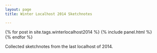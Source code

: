 ```yaml
---
layout: page
title: Winter Localhost 2014 Sketchnotes

---
```



<section>{% for post in site.tags.winterlocalhost2014 %}
			{% include panel.html %}
	{% endfor %}
		</section>


Collected sketchnotes from the last localhost of 2014.
